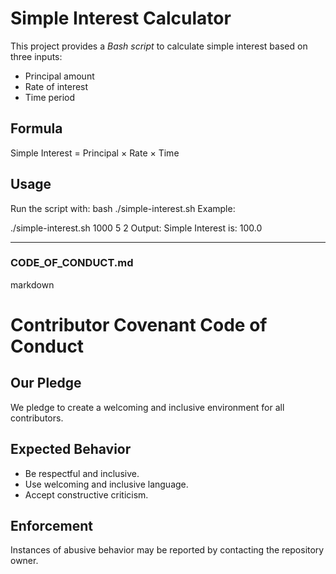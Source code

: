 # Simple Interest Calculator

This project provides a *Bash script* to calculate simple interest based on three inputs:
- Principal amount
- Rate of interest
- Time period

## Formula
Simple Interest = Principal × Rate × Time

## Usage
Run the script with:
bash
./simple-interest.sh <principal> <rate> <time>
Example:


./simple-interest.sh 1000 5 2
Output:
Simple Interest is: 100.0


---

### **CODE_OF_CONDUCT.md**
markdown
# Contributor Covenant Code of Conduct

## Our Pledge
We pledge to create a welcoming and inclusive environment for all contributors.

## Expected Behavior
- Be respectful and inclusive.
- Use welcoming and inclusive language.
- Accept constructive criticism.

## Enforcement
Instances of abusive behavior may be reported by contacting the repository owner.